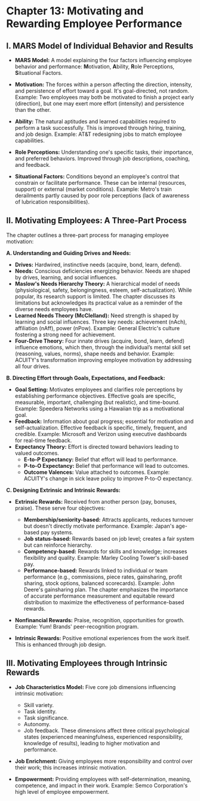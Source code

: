 # Chapter 13: Motivating and Rewarding Employee Performance

## I. MARS Model of Individual Behavior and Results

- **MARS Model:** A model explaining the four factors influencing employee behavior and
  performance: **M**otivation, **A**bility, **R**ole Perceptions, **S**ituational Factors.

- **Motivation:** The forces within a person affecting the direction, intensity, and persistence
  of effort toward a goal. It's goal-directed, not random. Example: Two employees may
  both be motivated to finish a project early (direction), but one may exert more effort
  (intensity) and persistence than the other.

- **Ability:** The natural aptitudes and learned capabilities required to perform a task
  successfully. This is improved through hiring, training, and job design. Example: AT&T
  redesigning jobs to match employee capabilities.

- **Role Perceptions:** Understanding one's specific tasks, their importance, and preferred
  behaviors. Improved through job descriptions, coaching, and feedback.

- **Situational Factors:** Conditions beyond an employee's control that constrain or
  facilitate performance. These can be internal (resources, support) or external (market
  conditions). Example: Metro's train derailments partly caused by poor role perceptions
  (lack of awareness of lubrication responsibilities).

## II. Motivating Employees: A Three-Part Process

The chapter outlines a three-part process for managing employee motivation:

**A. Understanding and Guiding Drives and Needs:**

- **Drives:** Hardwired, instinctive needs (acquire, bond, learn, defend).
- **Needs:** Conscious deficiencies energizing behavior. Needs are shaped by drives,
  learning, and social influences.
- **Maslow's Needs Hierarchy Theory:** A hierarchical model of needs (physiological,
  safety, belongingness, esteem, self-actualization). While popular, its research support is
  limited. The chapter discusses its limitations but acknowledges its practical value as a
  reminder of the diverse needs employees have.
- **Learned Needs Theory (McClelland):** Need strength is shaped by learning and social
  influences. Three key needs: achievement (nAch), affiliation (nAff), power (nPow).
  Example: General Electric's culture fostering a strong need for achievement.
- **Four-Drive Theory:** Four innate drives (acquire, bond, learn, defend) influence
  emotions, which then, through the individual’s mental skill set (reasoning, values,
  norms), shape needs and behavior. Example: ACUITY's transformation improving
  employee motivation by addressing all four drives.

**B. Directing Effort through Goals, Expectations, and Feedback:**

- **Goal Setting:** Motivates employees and clarifies role perceptions by establishing
  performance objectives. Effective goals are specific, measurable, important, challenging
  (but realistic), and time-bound. Example: Speedera Networks using a Hawaiian trip as a
  motivational goal.
- **Feedback:** Information about goal progress; essential for motivation and self-actualization. Effective feedback is specific, timely, frequent, and credible. Example: Microsoft and
  Verizon using executive dashboards for real-time feedback.
- **Expectancy Theory:** Effort is directed toward behaviors leading to valued outcomes.
  - **E-to-P Expectancy:** Belief that effort will lead to performance.
  - **P-to-O Expectancy:** Belief that performance will lead to outcomes.
  - **Outcome Valences:** Value attached to outcomes. Example: ACUITY's change in
    sick leave policy to improve P-to-O expectancy.

**C. Designing Extrinsic and Intrinsic Rewards:**

- **Extrinsic Rewards:** Received from another person (pay, bonuses, praise). These serve
  four objectives:

  - **Membership/seniority-based:** Attracts applicants, reduces turnover but doesn't
    directly motivate performance. Example: Japan's age-based pay systems.
  - **Job status-based:** Rewards based on job level; creates a fair system but can
    reinforce hierarchy.
  - **Competency-based:** Rewards for skills and knowledge; increases flexibility and
    quality. Example: Marley Cooling Tower's skill-based pay.
  - **Performance-based:** Rewards linked to individual or team performance (e.g.,
    commissions, piece rates, gainsharing, profit sharing, stock options, balanced
    scorecards). Example: John Deere's gainsharing plan. The chapter emphasizes the
    importance of accurate performance measurement and equitable reward distribution to
    maximize the effectiveness of performance-based rewards.

- **Nonfinancial Rewards:** Praise, recognition, opportunities for growth. Example: Yum!
  Brands' peer-recognition program.

- **Intrinsic Rewards:** Positive emotional experiences from the work itself. This is enhanced
  through job design.

## III. Motivating Employees through Intrinsic Rewards

- **Job Characteristics Model:** Five core job dimensions influencing intrinsic motivation:

  - Skill variety.
  - Task identity.
  - Task significance.
  - Autonomy.
  - Job feedback.
    These dimensions affect three critical psychological states (experienced meaningfulness,
    experienced responsibility, knowledge of results), leading to higher motivation and
    performance.

- **Job Enrichment:** Giving employees more responsibility and control over their work;
  this increases intrinsic motivation.

- **Empowerment:** Providing employees with self-determination, meaning, competence,
  and impact in their work. Example: Semco Corporation's high level of employee
  empowerment.
